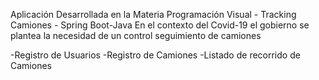 Aplicación Desarrollada en la Materia Programación Visual - Tracking Camiones - Spring Boot-Java
En el contexto del Covid-19 el gobierno se plantea la necesidad de un control seguimiento de camiones 

-Registro de Usuarios
-Registro de Camiones 
-Listado de recorrido de Camiones


